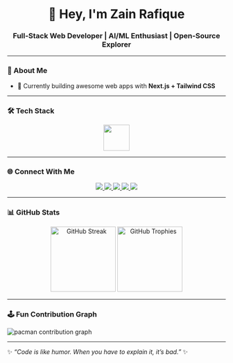 

<h1 align="center">🚀 Hey, I'm Zain Rafique</h1>  
<h3 align="center">Full-Stack Web Developer | AI/ML Enthusiast | Open-Source Explorer</h3>  

---

### 🌟 About Me  
- 🔭 Currently building awesome web apps with **Next.js + Tailwind CSS**  


---

### 🛠️ Tech Stack  

<div align="center">
  <img src="https://skillicons.dev/icons?i=ts,nextjs,tailwind" height="60" />
</div>  

---

### 🌐 Connect With Me  

<div align="center">
  <a href="https://linkedin.com/in/YOUR-LINK" target="_blank">
    <img src="https://img.shields.io/badge/-LinkedIn-0077B5?logo=linkedin&logoColor=white&style=for-the-badge" />
  </a>
  <a href="https://twitter.com/YOUR-HANDLE" target="_blank">
    <img src="https://img.shields.io/badge/-Twitter-1DA1F2?logo=twitter&logoColor=white&style=for-the-badge" />
  </a>
  <a href="https://discord.com/users/YOUR-ID" target="_blank">
    <img src="https://img.shields.io/badge/-Discord-7289DA?logo=discord&logoColor=white&style=for-the-badge" />
  </a>
  <a href="https://twitch.tv/YOUR-HANDLE" target="_blank">
    <img src="https://img.shields.io/badge/-Twitch-9146FF?logo=twitch&logoColor=white&style=for-the-badge" />
  </a>
  <a href="https://dev.to/YOUR-HANDLE" target="_blank">
    <img src="https://img.shields.io/badge/-Dev.to-0A0A0A?logo=dev.to&logoColor=white&style=for-the-badge" />
  </a>
</div>  

---

### 📊 GitHub Stats  

<div align="center">
  <img src="https://streak-stats.demolab.com?user=ZainRafiqueDev&theme=dracula&hide_border=true&border_radius=8" height="150" alt="GitHub Streak" />
  <img src="https://github-profile-trophy.vercel.app/?username=ZainRafiqueDev&theme=dracula&margin-w=8&margin-h=8&no-frame=true" height="150" alt="GitHub Trophies" />
</div>  

---

### 🕹️ Fun Contribution Graph  

<picture>
  <source media="(prefers-color-scheme: dark)" srcset="https://raw.githubusercontent.com/maurodesouza/maurodesouza/output/pacman-contribution-graph-dark.svg">
  <source media="(prefers-color-scheme: light)" srcset="https://raw.githubusercontent.com/maurodesouza/maurodesouza/output/pacman-contribution-graph.svg">
  <img alt="pacman contribution graph" src="https://raw.githubusercontent.com/maurodesouza/maurodesouza/output/pacman-contribution-graph.svg">
</picture>  

---

✨ _“Code is like humor. When you have to explain it, it’s bad.”_ ✨  

